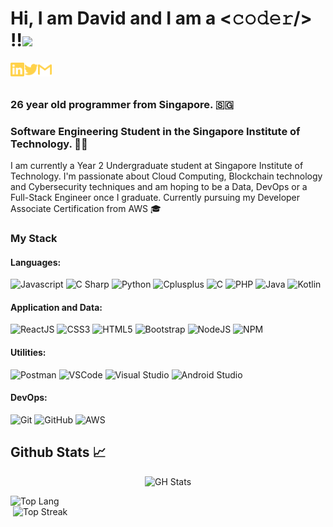<!-- Self Introduction-->
# Hi, I am David and I am a <𝚌𝚘𝚍𝚎𝚛/> !!<img src="https://media.giphy.com/media/hvRJCLFzcasrR4ia7z/giphy.gif" width="24px">


[<img align="left" alt="David | LinkedIn" width="22px" src="./assets/linkedin.svg" />][linkedin]
[<img align="left" alt="David | Twitter" width="22px" src="./assets/twitter.svg" />][twitter]
[<img align="left" alt="David | Gmail" width="22px" src="./assets/gmail.svg" />][gmail]

<br>
<br>

### 26 year old programmer from Singapore. 🇸🇬
### Software Engineering Student in the Singapore Institute of Technology. 👨‍💻


I am currently a Year 2 Undergraduate student at Singapore Institute of Technology. I'm passionate about Cloud Computing, Blockchain technology and Cybersecurity techniques and am hoping to be a Data, DevOps or a Full-Stack Engineer once I graduate. Currently pursuing my Developer Associate Certification from AWS 🎓

### My Stack

#### Languages:

![Javascript](https://img.shields.io/badge/-JavaScript-EDD222?style=flat&logo=javascript&logoColor=white)
![C Sharp](https://img.shields.io/badge/-C%20Sharp-239120?style=flat&logo=c-sharp&logoColor=white)
![Python](https://img.shields.io/badge/-Python-456888?style=flat&logo=python&logoColor=white)
![Cplusplus](https://img.shields.io/badge/-C++-0175C2?style=flat&logo=cplusplus&logoColor=white)
![C](https://img.shields.io/badge/-C%20Language-0175C2?style=flat&logo=c&logoColor=white)
![PHP](https://img.shields.io/badge/-PHP-7E7E7E?style=flat&logo=php&logoColor=white)
![Java](https://img.shields.io/badge/-Java-F89820?style=flat&logo=java&logoColor=white)
![Kotlin](https://img.shields.io/badge/-Kotlin-A9A9A9?style=flat&logo=kotlin&logoColor=purple)

#### Application and Data:

![ReactJS](https://img.shields.io/badge/-ReactJS-51CBF2?style=flat&logo=react&logoColor=white)
![CSS3](https://img.shields.io/badge/-CSS3-1572B6?style=flat&logo=css3)
![HTML5](https://img.shields.io/badge/-HTML5-E34F26?style=flat&logo=html5&logoColor=white)
![Bootstrap](https://img.shields.io/badge/-Bootstrap-563D7C?style=flat&logo=bootstrap&logoColor=white)
![NodeJS](http://img.shields.io/badge/-NodeJS-6EBF20?style=flat&logo=node.js&logoColor=white)
![NPM](https://img.shields.io/badge/-NPM-CB3837?style=flat&logo=npm&logoColor=white)


#### Utilities:

![Postman](https://img.shields.io/badge/-Postman-FF6C37?style=flat&logo=postman&logoColor=white)
![VSCode](https://img.shields.io/badge/-VSCode-007ACC?style=flat&logo=visual-studio-code&logoColor=white)
![Visual Studio](https://img.shields.io/badge/-Visual%20Studio-5C2D91?style=flat&logo=visual-studio&logoColor=white)
![Android Studio](https://img.shields.io/badge/-Android%20Studio-3DDC84?style=flat&logo=android-studio&logoColor=white)

#### DevOps:

![Git](https://img.shields.io/badge/-Git-F05032?style=flat&logo=git&logoColor=white)
![GitHub](https://img.shields.io/badge/-Github-181717?style=flat&logo=github&logoColor=white)
![AWS](https://img.shields.io/badge/-Amazon%20Web%20Services-FF9900?style=flat&logo=amazon%20aws&logoColor=white)


<!--Github stats API-->
## Github Stats 📈
<!-- GH Stats -->
<p align="center">
  <img src="https://github-readme-stats.vercel.app/api?username=alphonsekoh&show_icons=true&count_private=true&hide=stars&theme=great-gatsby" alt="GH Stats" style="width:500px;"/>
</p>


<p>
  <!-- Top Lang -->
  <img align="left" src="https://github-readme-stats.vercel.app/api/top-langs/?username=alphonsekoh&theme=great-gatsby&layout=compact&langs_count=10" alt="Top Lang" style="width:380px;"/>
  <!-- Top Streak -->
  <img align="right" src="https://github-readme-streak-stats.herokuapp.com/?user=alphonsekoh&theme=great-gatsby&hide_border=false" alt="Top Streak" style="width:500px;"/>
</p>





<!-- Constants -->
[linkedin]: https://www.linkedin.com/in/koh-huan-yin/
[gmail]: mailto:alphonsekoh@gmail.com
[twitter]: https://twitter.com/huan_xcv

